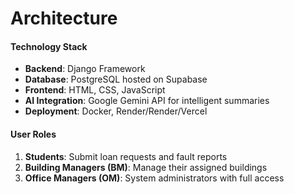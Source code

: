# Architecture

#### Technology Stack

* **Backend**: Django Framework
* **Database**: PostgreSQL hosted on Supabase
* **Frontend**: HTML, CSS, JavaScript
* **AI Integration**: Google Gemini API for intelligent summaries
* **Deployment**: Docker, Render/Render/Vercel

#### User Roles

1. **Students**: Submit loan requests and fault reports
2. **Building Managers (BM)**: Manage their assigned buildings
3. **Office Managers (OM)**: System administrators with full access
